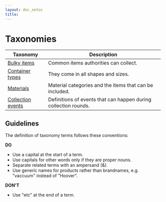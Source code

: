 ```yaml
---
layout: doc_notoc
title: 
---
```


# Taxonomies

Taxonomy | Description
---------|------------
[Bulky items](bulky-items.html) | Common items authorities can collect.
[Container types](container-types.html) | They come in all shapes and sizes.
[Materials](materials.html) | Material categories and the items that can be included.
[Collection events](collection-events.html) | Definitions of events that can happen during collection rounds.


## Guidelines

The definition of taxonomy terms follows these conventions:

**DO**

* Use a capital at the start of a term.
* Use capitals for other words only if they are proper nouns.
* Separate related terms with an ampersand (&).
* Use generic names for products rather than brandnames, e.g. "vaccuum" instead of "Hoover".

**DON'T**

* Use "etc" at the end of a term.
